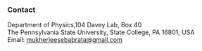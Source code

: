 ### Contact

Department of Physics,104 Davey Lab, Box 40 <br />
The Pennsylvania State University, State College, PA 16801, USA <br />
Email: mukherjeesebabrata@gmail.com
